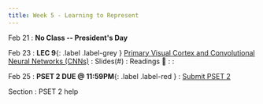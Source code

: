 ```yaml
---
title: Week 5 - Learning to Represent
---
```


Feb 21
: **No Class -- President's Day**

Feb 23
:  **LEC 9**{: .label .label-grey } [Primary Visual Cortex and Convolutional Neural Networks (CNNs)](#)
    : Slides(#)
: Readings 📖
: 
:

Feb 25
:  **PSET 2 DUE @ 11:59PM**{: .label .label-red } 
    : [Submit PSET 2](https://canvas.harvard.edu/courses/97916/assignments/532855)

Section
: PSET 2 help
